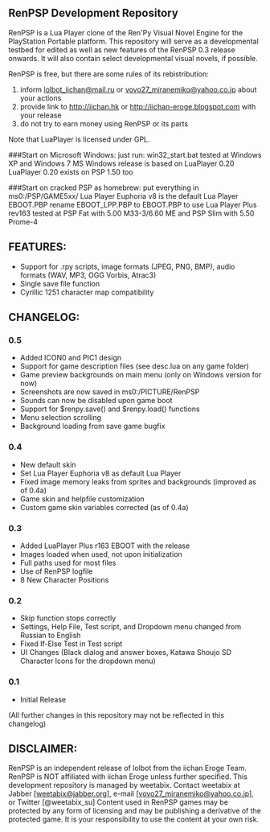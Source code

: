 ## RenPSP Development Repository

RenPSP is a Lua Player clone of the Ren'Py Visual Novel Engine for the PlayStation Portable platform.
This repository will serve as a developmental testbed for edited as well as new features of the RenPSP 0.3 release onwards. It will also contain select developmental visual novels, if possible.

RenPSP is free, but there are some rules of its rebistribution:
1. inform lolbot_iichan@mail.ru or vovo27_miranemiko@yahoo.co.jp about your actions
2. provide link to http://iichan.hk or http://iichan-eroge.blogspot.com with your release
3. do not try to earn money using RenPSP or its parts

Note that LuaPlayer is licensed under GPL.

###Start on Microsoft Windows:
    just run: win32_start.bat
    tested at Windows XP and Windows 7 
	MS Windows release is based on LuaPlayer 0.20
	LuaPlayer 0.20 exists on PSP 1.50 too
    
###Start on cracked PSP as homebrew:
    put everything in ms0:/PSP/GAME5xx/
    Lua Player Euphoria v8 is the default Lua Player EBOOT.PBP
    rename EBOOT_LPP.PBP to EBOOT.PBP to use Lua Player Plus rev163
    tested at PSP Fat with 5.00 M33-3/6.60 ME and PSP Slim with 5.50 Prome-4

## FEATURES:
+ Support for .rpy scripts, image formats (JPEG, PNG, BMP), audio formats (WAV, MP3, OGG Vorbis, Atrac3)
+ Single save file function
+ Cyrillic 1251 character map compatibility

## CHANGELOG:

### 0.5
+ Added ICON0 and PIC1 design
+ Support for game description files (see desc.lua on any game folder)
+ Game preview backgrounds on main menu (only on Windows version for now)
+ Screenshots are now saved in ms0:/PICTURE/RenPSP
+ Sounds can now be disabled upon game boot
+ Support for $renpy.save() and $renpy.load() functions
+ Menu selection scrolling
+ Background loading from save game bugfix

### 0.4
+ New default skin
+ Set Lua Player Euphoria v8 as default Lua Player
+ Fixed image memory leaks from sprites and backgrounds (improved as of 0.4a)
+ Game skin and helpfile customization
+ Custom game skin variables corrected (as of 0.4a)

### 0.3
+ Added LuaPlayer Plus r163 EBOOT with the release
+ Images loaded when used, not upon initialization
+ Full paths used for most files
+ Use of RenPSP logfile
+ 8 New Character Positions

### 0.2
+ Skip function stops correctly
+ Settings, Help File, Test script, and Dropdown menu changed from Russian to English
+ Fixed If-Else Test in Test script
+ UI Changes (Black dialog and answer boxes, Katawa Shoujo SD Character Icons for the dropdown menu)

### 0.1
+ Initial Release

(All further changes in this repository may not be reflected in this changelog)

## DISCLAIMER:
RenPSP is an independent release of lolbot from the iichan Eroge Team. RenPSP is NOT affiliated with iichan Eroge unless further specified.
This development repository is managed by weetabix. Contact weetabix at Jabber [weetabix@jabber.org], e-mail [vovo27_miranemiko@yahoo.co.jp], or Twitter [@weetabix_su]
Content used in RenPSP games may be protected by any form of licensing and may be publishing a derivative of the protected game. It is your responsibility to use the content at your own risk.
